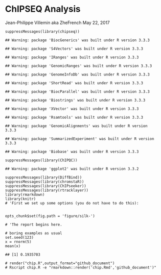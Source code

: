 ChIPSEQ Analysis
================
Jean-Philippe Villemin aka ZheFrench
May 22, 2017

``` {.r}
suppressMessages(library(chipseq))
```

    ## Warning: package 'BiocGenerics' was built under R version 3.3.3

    ## Warning: package 'S4Vectors' was built under R version 3.3.3

    ## Warning: package 'IRanges' was built under R version 3.3.3

    ## Warning: package 'GenomicRanges' was built under R version 3.3.3

    ## Warning: package 'GenomeInfoDb' was built under R version 3.3.3

    ## Warning: package 'ShortRead' was built under R version 3.3.3

    ## Warning: package 'BiocParallel' was built under R version 3.3.3

    ## Warning: package 'Biostrings' was built under R version 3.3.3

    ## Warning: package 'XVector' was built under R version 3.3.3

    ## Warning: package 'Rsamtools' was built under R version 3.3.3

    ## Warning: package 'GenomicAlignments' was built under R version 3.3.3

    ## Warning: package 'SummarizedExperiment' was built under R version 3.3.3

    ## Warning: package 'Biobase' was built under R version 3.3.3

``` {.r}
suppressMessages(library(ChIPQC))
```

    ## Warning: package 'ggplot2' was built under R version 3.3.2

``` {.r}
suppressMessages(library(DiffBind))
suppressMessages(library(chromstaR))
suppressMessages(library(ChIPseeker))
suppressMessages(library(rtracklayer))
library(rmarkdown)
library(knitr)
# 'First we set up some options (you do not have to do this):


opts_chunk$set(fig.path = 'figure/silk-')

# 'The report begins here.

# boring examples as usual
set.seed(123)
x = rnorm(5)
mean(x)
```

    ## [1] 0.1935703

``` {.r}
# render("chip.R",output_format="github_document")
# Rscript chip.R -e "rmarkdown::render('chip.Rmd','github_document')"
```
